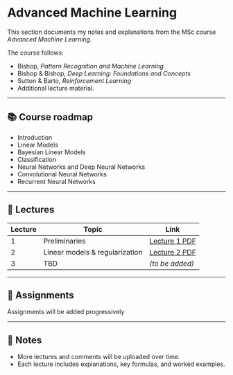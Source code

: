 # Advanced Machine Learning

This section documents my notes and explanations from the MSc course *Advanced Machine Learning*.  

The course follows:

- Bishop, *Pattern Recognition and Machine Learning*  
- Bishop & Bishop, *Deep Learning: Foundations and Concepts*  
- Sutton & Barto, *Reinforcement Learning*  
- Additional lecture material.

---

## 📚  Course roadmap

- Introduction  
- Linear Models  
- Bayesian Linear Models  
- Classification  
- Neural Networks and Deep Neural Networks  
- Convolutional Neural Networks  
- Recurrent Neural Networks  

---

## 📖 Lectures

| Lecture | Topic                          | Link                                                       |
|---------|--------------------------------|------------------------------------------------------------|
| 1       | Preliminaries                  | [Lecture 1 PDF](lectures/lecture01/lecture01.pdf)          |
| 2       | Linear models & regularization | [Lecture 2 PDF](lectures/lecture02/lecture02.pdf)          |
| 3       | TBD                            | *(to be added)*                                            |   

---
 
## 📝 Assignments

Assignments will be added progressively

---

## 🔮 Notes
- More lectures and comments will be uploaded over time.  
- Each lecture includes explanations, key formulas, and worked examples.

